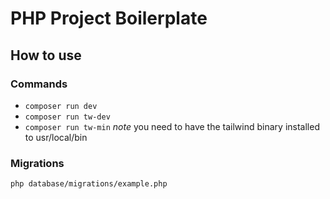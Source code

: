# PHP Project Boilerplate

## How to use

### Commands
- `composer run dev`
- `composer run tw-dev`
- `composer run tw-min`
*note* you need to have the tailwind binary installed to usr/local/bin

### Migrations
`php database/migrations/example.php`